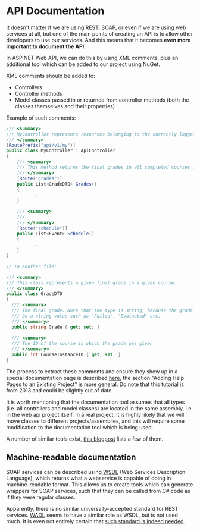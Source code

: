 # API Documentation

It doesn't matter if we are using REST, SOAP, or even if we are using web services at all, but one of the main points of
creating an API is to allow other developers to use our services. And this means that it becomes **even more important to document the API**.

In ASP.NET Web API, we can do this by using XML comments, plus an additional tool which can be added to our project using
NuGet.

XML comments should be added to:

* Controllers
* Controller methods
* Model classes passed in or returned from controller methods (both the classes themselves and their properties)

Example of such comments:

```c#
/// <summary>
/// MyController represents resources belonging to the currently logged in user.
/// </summary>
[RoutePrefix("api/v1/my")]
public class MyController : ApiController
{
    /// <summary>
    /// This method returns the final grades in all completed courses for the given student.
    /// </summary>
    [Route("grades")]
    public List<GradeDTO> Grades()
    {
        ....
    }
    
    /// <summary>
    ///
    /// </summary>
    [Route("schedule")]
    public List<Event> Schedule()
    {
        ....
    }
}

// In another file:

/// <summary>
/// This class represents a given final grade in a given course.
/// </summary>
public class GradeDTO
{
  /// <summary>
  /// The final grade. Note that the type is string, because the grade could 
  /// be a string value such as "Failed", "Evaluated" etc.
  /// </summary>
  public string Grade { get; set; }
  
  /// <summary>
  /// The ID of the course in which the grade was given.
  /// </summary>
  public int CourseInstanceID { get; set; }
}
```

The process to extract these comments and ensure they show up in a special documentation page is described [here](http://www.asp.net/web-api/overview/creating-web-apis/creating-api-help-pages), the section "Adding Help Pages to an Existing Project" is more general. Do note that this tutorial is from 2013 and could be slightly out of date.

It is worth mentioning that the documentation tool assumes that all types (i.e. all controllers and model classes) are located in the same assembly, i.e. in the web api project itself. In a real project, it is highly likely that we will move classes to different projects/assemblies, and this will require some modification to the documentation tool which is being used.

A number of similar tools exist, [this blogpost](http://whyidentity.blogspot.com/2012/07/dynamic-api-reference-generators-aka.html) lists a few of them.

## Machine-readable documentation

SOAP services can be described using [WSDL](http://en.wikipedia.org/wiki/Web_Services_Description_Language) (Web Services Description Language), which returns what a webservice is capable of doing in machine-readable format. 
This allows us to create tools which can generate wrappers for SOAP services, such that they can be called from C# 
code as if they were regular classes. 

Apparently, there is no similar universally-accepted standard for REST services. [WADL](http://en.wikipedia.org/wiki/Web_Application_Description_Language) seems to have a similar role as WSDL, but
is not used much. It is even not entirely certain that [such standard is indeed needed](http://bitworking.org/news/193/Do-we-need-WADL).
